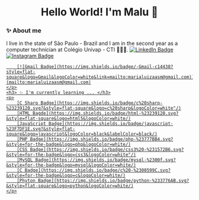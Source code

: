 <h1 align= "center"> Hello World! I'm Malu 👋 </br> </h1>
	<h3> ✨ About me </h3>
	<p> 
		I live in the state of São Paulo - Brazil and I am in the second year as a computer technician at Colégio Univap - CTI 👩🏻‍💻. 
		<a href="https://www.linkedin.com/in/maria-luiza-alves-da-silva-machado-4800231b5/">
			<img alt="LinkedIn Badge" src="https://img.shields.io/badge/-LinkedIn-blue?&logo=Linkedin&logoColor=fefefe"/>
		</a>
		<a href="https://www.instagram.com/submaria.jpeg/">
			<img alt="Instagram Badge" src="https://img.shields.io/badge/-Instagram-8134af?&logoColor=fefefe&logo=instagram"/>
		
		[![Gmail Badge](https://img.shields.io/badge/-Gmail-c14438?style=flat-square&logo=Gmail&logoColor=white&link=mailto:marialuizaasm@gmail.com)](mailto:marialuizaasm@gmail.com)
	</p>
	<h3> ✨ I'm currently learning ... </h3>
	<p>
		[C Sharp Badge](https://img.shields.io/badge/c%20sharp-%23239120.svg?&style=flat-square&logo=c%20sharp&logoColor=white"/)
		[HTML Bagde](https://img.shields.io/badge/html-%23239120.svg?&style=flat-square&logo=html5&logoColor=white/)
		[JavaScript Badge](https://img.shields.io/badge/javascript-%23F7DF1E.svg?&style=flat-square&logo=javascript&logoColor=black&labelColor=black/)
		[PHP Badge](https://img.shields.io/badge/php-%23777BB4.svg?&style=for-the-badge&logo=php&logoColor=white/)
		[CSS Badge](https://img.shields.io/badge/css3%20-%231572B6.svg?&style=for-the-badge&logo=css3&logoColor=white"/)
		[MySQL Badge](https://img.shields.io/badge/mysql-%2300f.svg?&style=for-the-badge&logo=mysql&logoColor=white/)
		[C Badge](https://img.shields.io/badge/c%20-%2300599C.svg?&style=for-the-badge&logo=c&logoColor=white/)
		[Phyton Badge](https://img.shields.io/badge/python-%233776AB.svg?&style=flat-square&logo=python&logoColor=white/)
	</p>


